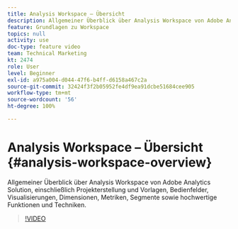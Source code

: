 ```yaml
---
title: Analysis Workspace – Übersicht
description: Allgemeiner Überblick über Analysis Workspace von Adobe Analytics Solution, einschließlich Projekterstellung und Vorlagen, Bedienfelder, Visualisierungen, Dimensionen, Metriken, Segmente sowie hochwertige Funktionen und Techniken.
feature: Grundlagen zu Workspace
topics: null
activity: use
doc-type: feature video
team: Technical Marketing
kt: 2474
role: User
level: Beginner
exl-id: a975a004-d044-47f6-b4ff-d6158a467c2a
source-git-commit: 32424f3f2b05952fe4df9ea91dcbe51684cee905
workflow-type: tm+mt
source-wordcount: '56'
ht-degree: 100%

---
```


# Analysis Workspace – Übersicht {#analysis-workspace-overview}

Allgemeiner Überblick über Analysis Workspace von Adobe Analytics Solution, einschließlich Projekterstellung und Vorlagen, Bedienfelder, Visualisierungen, Dimensionen, Metriken, Segmente sowie hochwertige Funktionen und Techniken.

>[!VIDEO](https://video.tv.adobe.com/v/26266/?quality=12)

